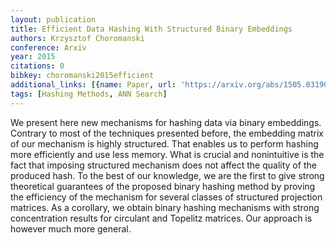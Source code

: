 ```yaml
---
layout: publication
title: Efficient Data Hashing With Structured Binary Embeddings
authors: Krzysztof Choromanski
conference: Arxiv
year: 2015
citations: 0
bibkey: choromanski2015efficient
additional_links: [{name: Paper, url: 'https://arxiv.org/abs/1505.03190'}]
tags: [Hashing Methods, ANN Search]
---
```

We present here new mechanisms for hashing data via binary embeddings.
Contrary to most of the techniques presented before, the embedding matrix of
our mechanism is highly structured. That enables us to perform hashing more
efficiently and use less memory. What is crucial and nonintuitive is the fact
that imposing structured mechanism does not affect the quality of the produced
hash. To the best of our knowledge, we are the first to give strong theoretical
guarantees of the proposed binary hashing method by proving the efficiency of
the mechanism for several classes of structured projection matrices. As a
corollary, we obtain binary hashing mechanisms with strong concentration
results for circulant and Topelitz matrices. Our approach is however much more
general.